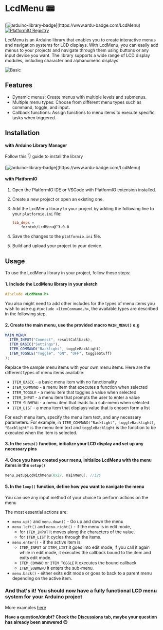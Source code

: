 # LcdMenu 📟

[![arduino-library-badge](https://www.ardu-badge.com/badge/LcdMenu.svg?)](https://www.ardu-badge.com/LcdMenu)
[![PlatformIO Registry](https://badges.registry.platformio.org/packages/forntoh/library/LcdMenu.svg)](https://registry.platformio.org/libraries/forntoh/LcdMenu)

LcdMenu is an Arduino library that enables you to create interactive menus and navigation systems for LCD displays. With LcdMenu, you can easily add menus to your projects and navigate through them using buttons or any input device you want. The library supports a wide range of LCD display modules, including character and alphanumeric displays.

![Basic](https://i.imgur.com/nViET8b.gif)

## Features

- Dynamic menus: Create menus with multiple levels and submenus.
- Multiple menu types: Choose from different menu types such as command, toggle, and input.
- Callback functions: Assign functions to menu items to execute specific tasks when triggered.

## Installation

#### with Arduino Library Manager

Follow this 👇 guide to install the library

[![arduino-library-badge](https://www.ardu-badge.com/badge/LcdMenu.svg?)](https://www.ardu-badge.com/LcdMenu)

#### with PlatformIO

1. Open the PlatformIO IDE or VSCode with PlatformIO extension installed.
1. Create a new project or open an existing one.
1. Add the LcdMenu library to your project by adding the following line to your `platformio.ini` file:

   ```makefile
   lib_deps =
       forntoh/LcdMenu@^3.0.0
   ```

1. Save the changes to the `platformio.ini` file.

1. Build and upload your project to your device.

## Usage

To use the LcdMenu library in your project, follow these steps:

#### 1. Include the LcdMenu library in your sketch

```cpp
#include <LcdMenu.h>
```

You also might need to add other includes for the types of menu items you wish to use e.g `#include <ItemCommand.h>`, the available types are described in the following step.

#### 2. Create the main menu, use the provided macro `MAIN_MENU()` e.g

```js
MAIN_MENU(
  ITEM_INPUT("Connect", resultCallback),
  ITEM_BASIC("Settings"),
  ITEM_COMMAND("Backlight", toggleBacklight),
  ITEM_TOGGLE("Toggle", "ON", "OFF", toggleStuff)
);
```

Replace the sample menu items with your own menu items. Here are the different types of menu items available:

- `ITEM_BASIC` - a basic menu item with no functionality
- `ITEM_COMMAND` - a menu item that executes a function when selected
- `ITEM_TOGGLE` - a menu item that toggles a value when selected
- `ITEM_INPUT` - a menu item that prompts the user to enter a value
- `ITEM_SUBMENU` - a menu item that leads to a sub-menu when selected
- `ITEM_LIST` - a menu item that displays value that is chosen form a list

For each menu item, specify the menu item text, and any necessary parameters. For example, in `ITEM_COMMAND("Backlight", toggleBacklight)`, `"Backlight"` is the menu item text and `toggleBacklight` is the function to be executed when the item is selected.

#### 3. In the `setup()` function, initialize your LCD display and set up any necessary pins

#### 4. Once you have created your menu, initialize LcdMenu with the menu items in the `setup()`

```cpp
menu.setupLcdWithMenu(0x27, mainMenu); //I2C
```

#### 5. In the `loop()` function, define how you want to navigate the menu

You can use any input method of your choice to perform actions on the menu

The most essential actions are:

- `menu.up()` and `menu.down()` - Go up and down the menu
- `menu.left()` and `menu.right()` - if the menu is in edit mode,
  - for `ITEM_INPUT` it moves along the characters of the value.
  - for `ITEM_LIST` it cycles through the items.
- `menu.enter()` - if the active item is
  - `ITEM_INPUT` or `ITEM_LIST` it goes into edit mode, if you call it again while in edit mode, it executes the callback bound to the item and exits edit mode.
  - `ITEM_COMAND` or `ITEM_TOGGLE` it executes the bound callback
  - `ITEM_SUBMENU` it enters the sub-menu.
- `menu.back()` - either exits edit mode or goes to back to a parent menu depending on the active item.

### And that's it! You should now have a fully functional LCD menu system for your Arduino project

More examples [here](https://github.com/forntoh/LcdMenu/tree/master/examples)

**Have a question/doubt? Check the [Discussions](https://github.com/forntoh/LcdMenu/discussions) tab, maybe your question has already been answered 😉**
